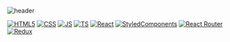 ![header](https://capsule-render.vercel.app/api?type=waving&color=auto&height=300&section=header&text=hemtory%20Git&fontSize=90)

[![HTML5](https://img.shields.io/badge/HTML5-fff?style=flat-square&logo=HTML5&logoColor=E34F26)](https://github.com/LeeHoHyun-hemtory)
[![CSS](https://img.shields.io/badge/CSS3-fff?style=flat-square&logo=CSS3&logoColor=1572B6)](https://github.com/LeeHoHyun-hemtory)
[![JS](https://img.shields.io/badge/JavaScript-fff?style=flat-square&logo=JavaScript&logoColor=F7DF1E)](https://github.com/LeeHoHyun-hemtory)
[![TS](https://img.shields.io/badge/TypeScript-fff?style=flat-square&logo=TypeScript&logoColor=3178C6)](https://github.com/LeeHoHyun-hemtory)
[![React](https://img.shields.io/badge/React-fff?style=flat-square&logo=React&logoColor=61DAFB)](https://github.com/LeeHoHyun-hemtory)
[![StyledComponents](https://img.shields.io/badge/StyledComponent-fff?style=flat-square&logo=styled-components&logoColor=DB7093)](https://github.com/LeeHoHyun-hemtory)
[![React Router](https://img.shields.io/badge/ReactRouter-fff?style=flat-square&logo=Redux&logoColor=CA4245)](https://github.com/LeeHoHyun-hemtory)
[![Redux](https://img.shields.io/badge/Redux-fff?style=flat-square&logo=Redux&logoColor=764ABC)](https://github.com/LeeHoHyun-hemtory)

